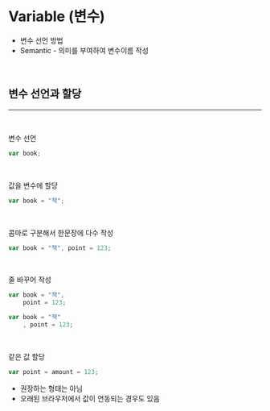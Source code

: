 # Variable (변수)
- 변수 선언 방법
- Semantic - 의미를 부여하여 변수이름 작성

<br>

## 변수 선언과 할당
------------------
<br>

변수 선언

```javascript
var book;
```
<br>

값을 변수에 할당

```javascript
var book = "책";
```
<br>

콤마로 구분해서 한문장에 다수 작성
```javascript
var book = "책", point = 123;
```
<br>

줄 바꾸어 작성
```javascript
var book = "책", 
    point = 123;

var book = "책" 
    , point = 123;
```
<br>

같은 값 할당
~~~javascript
var point = amount = 123;
~~~
- 권장하는 형태는 아님
- 오래된 브라우저에서 값이 연동되는 경우도 있음



